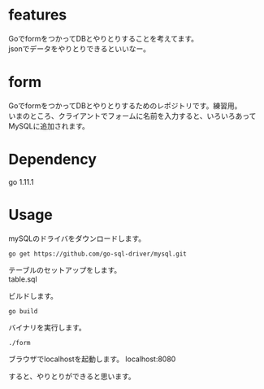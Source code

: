 # features
GoでformをつかってDBとやりとりすることを考えてます。  
jsonでデータをやりとりできるといいなー。  

# form  
GoでformをつかってDBとやりとりするためのレポジトリです。練習用。  
いまのところ、クライアントでフォームに名前を入力すると、いろいろあってMySQLに追加されます。  

# Dependency
go 1.11.1

# Usage
mySQLのドライバをダウンロードします。  
```
go get https://github.com/go-sql-driver/mysql.git
```

テーブルのセットアップをします。  
table.sql

ビルドします。
```
go build
```

バイナリを実行します。
```
./form
```


ブラウザでlocalhostを起動します。
localhost:8080

すると、やりとりができると思います。
